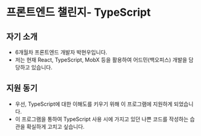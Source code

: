 # 프론트엔드 챌린지- TypeScript

## 자기 소개
- 6개월차 프론트엔드 개발자 박현우입니다.
- 저는 현재 React, TypeScript, MobX 등을 활용하여 어드민(백오피스) 개발을 담당하고 있습니다.

## 지원 동기
- 우선, TypeScript에 대한 이해도를 키우기 위해 이 프로그램에 지원하게 되었습니다.
- 이 프로그램을 통하여 TypeScript 사용 시에 가지고 있던 나쁜 코드를 작성하는 습관을 확실하게 고치고 싶습니다.
